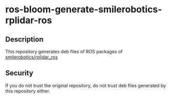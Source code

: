 # ros-bloom-generate-smilerobotics-rplidar-ros

## Description

This repository generates deb files of ROS packages of [smilerobotics/rplidar_ros](https://github.com/smilerobotics/rplidar_ros)

## Security

If you do not trust the original repository, do not trust deb files generated by this repository either.
